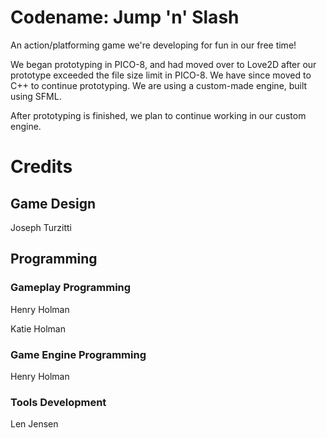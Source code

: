 # Codename: Jump 'n' Slash

An action/platforming game we're developing for fun in our free time!

We began prototyping in PICO-8, and had moved over to Love2D after our prototype exceeded the file size limit in PICO-8.
We have since moved to C++ to continue prototyping. We are using a custom-made engine, built using SFML.

After prototyping is finished, we plan to continue working in our custom engine.

# Credits

## Game Design

Joseph Turzitti

## Programming

### Gameplay Programming

Henry Holman

Katie Holman

### Game Engine Programming

Henry Holman

### Tools Development

Len Jensen
